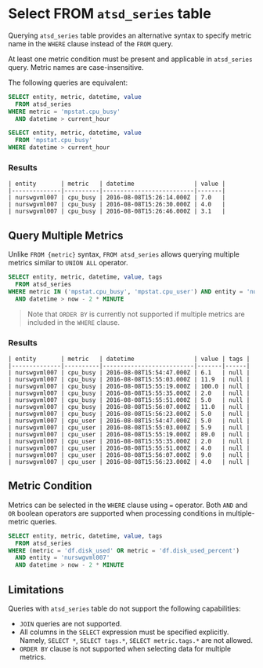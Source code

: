 # Select FROM `atsd_series` table

Querying `atsd_series` table provides an alternative syntax to specify metric name in the `WHERE` clause instead of the `FROM` query.

At least one metric condition must be present and applicable in `atsd_series` query. Metric names are case-insensitive. 

The following queries are equivalent:

```sql
SELECT entity, metric, datetime, value 
  FROM atsd_series 
WHERE metric = 'mpstat.cpu_busy'
  AND datetime > current_hour
```

```sql
SELECT entity, metric, datetime, value 
  FROM 'mpstat.cpu_busy' 
WHERE datetime > current_hour
```

### Results

```ls
| entity       | metric   | datetime                 | value | 
|--------------|----------|--------------------------|-------| 
| nurswgvml007 | cpu_busy | 2016-08-08T15:26:14.000Z | 7.0   | 
| nurswgvml007 | cpu_busy | 2016-08-08T15:26:30.000Z | 4.0   | 
| nurswgvml007 | cpu_busy | 2016-08-08T15:26:46.000Z | 3.1   | 
```

## Query Multiple Metrics

Unlike `FROM {metric}` syntax,  `FROM atsd_series` allows querying multiple metrics similar to `UNION ALL` operator.

```sql
SELECT entity, metric, datetime, value, tags
  FROM atsd_series 
WHERE metric IN ('mpstat.cpu_busy', 'mpstat.cpu_user') AND entity = 'nurswgvml007'
  AND datetime > now - 2 * MINUTE
```

> Note that `ORDER BY` is currently not supported if multiple metrics are included in the `WHERE` clause.

### Results

```ls
| entity       | metric   | datetime                 | value | tags | 
|--------------|----------|--------------------------|-------|------| 
| nurswgvml007 | cpu_busy | 2016-08-08T15:54:47.000Z | 6.1   | null | 
| nurswgvml007 | cpu_busy | 2016-08-08T15:55:03.000Z | 11.9  | null | 
| nurswgvml007 | cpu_busy | 2016-08-08T15:55:19.000Z | 100.0 | null | 
| nurswgvml007 | cpu_busy | 2016-08-08T15:55:35.000Z | 2.0   | null | 
| nurswgvml007 | cpu_busy | 2016-08-08T15:55:51.000Z | 5.0   | null | 
| nurswgvml007 | cpu_busy | 2016-08-08T15:56:07.000Z | 11.0  | null | 
| nurswgvml007 | cpu_busy | 2016-08-08T15:56:23.000Z | 5.0   | null | 
| nurswgvml007 | cpu_user | 2016-08-08T15:54:47.000Z | 5.0   | null | 
| nurswgvml007 | cpu_user | 2016-08-08T15:55:03.000Z | 5.9   | null | 
| nurswgvml007 | cpu_user | 2016-08-08T15:55:19.000Z | 89.0  | null | 
| nurswgvml007 | cpu_user | 2016-08-08T15:55:35.000Z | 2.0   | null | 
| nurswgvml007 | cpu_user | 2016-08-08T15:55:51.000Z | 4.0   | null | 
| nurswgvml007 | cpu_user | 2016-08-08T15:56:07.000Z | 9.0   | null | 
| nurswgvml007 | cpu_user | 2016-08-08T15:56:23.000Z | 4.0   | null | 
```

## Metric Condition

Metrics can be selected in the `WHERE` clause using `=` operator. Both `AND` and `OR` boolean operators are supported when processing conditions in multiple-metric queries. 

```sql
SELECT entity, metric, datetime, value, tags
  FROM atsd_series 
WHERE (metric = 'df.disk_used' OR metric = 'df.disk_used_percent')
  AND entity = 'nurswgvml007'
  AND datetime > now - 2 * MINUTE
```

## Limitations

Queries with `atsd_series` table do not support the following capabilities:

* `JOIN` queries are not supported.
* All columns in the `SELECT` expression must be specified explicitly. Namely, `SELECT *`, `SELECT tags.*`, `SELECT metric.tags.*` are not allowed. 
* `ORDER BY` clause is not supported when selecting data for multiple metrics.


